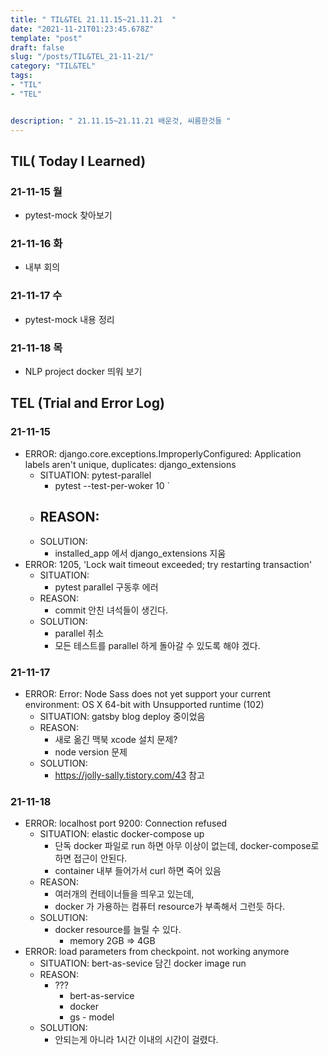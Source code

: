 ```yaml
---
title: " TIL&TEL 21.11.15~21.11.21  "
date: "2021-11-21T01:23:45.678Z"
template: "post"
draft: false
slug: "/posts/TIL&TEL_21-11-21/"
category: "TIL&TEL"
tags:
- "TIL"
- "TEL"


description: " 21.11.15~21.11.21 배운것, 씨름한것들 "
---
```


## TIL( Today I Learned)

### 21-11-15 월

- pytest-mock 찾아보기

### 21-11-16 화

- 내부 회의

### 21-11-17 수

- pytest-mock 내용 정리

### 21-11-18 목

- NLP project docker 띄워 보기

## TEL (Trial and Error Log)

### 21-11-15

- ERROR: django.core.exceptions.ImproperlyConfigured: Application labels aren't unique, duplicates: django_extensions
    - SITUATION: pytest-parallel
        - pytest --test-per-woker 10 `
    - REASON:
        - 
    - SOLUTION:
        - installed_app 에서 django_extensions 지움
- ERROR: 1205, 'Lock wait timeout exceeded; try restarting transaction'
    - SITUATION:
        - pytest parallel 구동후 에러
    - REASON:
        - commit 안친 녀석들이 생긴다.
    - SOLUTION:
        - parallel 취소
        - 모든 테스트를 parallel 하게 돌아갈 수  있도록 해야 겠다.

### 21-11-17

- ERROR: Error: Node Sass does not yet support your current environment: OS X 64-bit with Unsupported runtime (102)
    - SITUATION: gatsby blog deploy 중이었음
    - REASON:
        - 새로 옮긴 맥북 xcode 설치 문제?
        - node version 문제
    - SOLUTION:
        - https://jolly-sally.tistory.com/43 참고

### 21-11-18

- ERROR: localhost port 9200: Connection refused
    - SITUATION: elastic docker-compose up
        - 단독 docker 파일로 run 하면 아무 이상이 없는데, docker-compose로 하면 접근이 안된다.
        - container 내부 들어가서 curl 하면 죽어 있음
    - REASON:
        - 여러개의 컨테이너들을 띄우고 있는데,
        - docker 가 가용하는 컴퓨터 resource가 부족해서 그런듯 하다.
    - SOLUTION:
        - docker resource를 늘릴 수 있다.
            - memory 2GB => 4GB
- ERROR: load parameters from checkpoint. not working anymore
    - SITUATION: bert-as-sevice 담긴 docker image run
    - REASON:
        - ???
            - bert-as-service
            - docker
            - gs - model
    - SOLUTION:
        - 안되는게 아니라 1시간 이내의 시간이 걸렸다. 